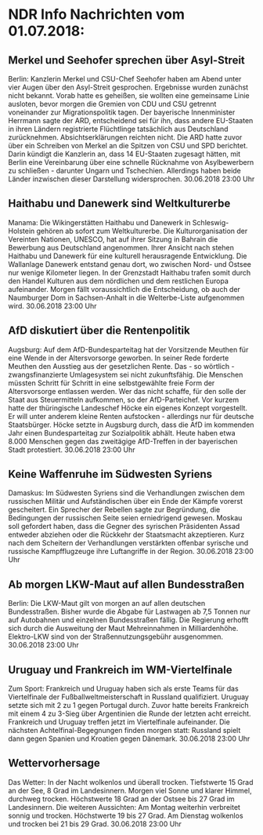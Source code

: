 # NDR Info Nachrichten vom 01.07.2018:


## Merkel und Seehofer sprechen über Asyl-Streit
Berlin: Kanzlerin Merkel und CSU-Chef Seehofer haben am Abend unter vier Augen über den Asyl-Streit gesprochen. Ergebnisse wurden zunächst nicht bekannt. Vorab hatte es geheißen, sie wollten eine gemeinsame Linie ausloten, bevor morgen die Gremien von CDU und CSU getrennt voneinander zur Migrationspolitik tagen. Der bayerische Innenminister Herrmann sagte der ARD, entscheidend sei für ihn, dass andere EU-Staaten in ihren Ländern registrierte Flüchtlinge tatsächlich aus Deutschland zurücknehmen. Absichtserklärungen reichten nicht. Die ARD hatte zuvor über ein Schreiben von Merkel an die Spitzen von CSU und SPD berichtet. Darin kündigt die Kanzlerin an, dass 14 EU-Staaten zugesagt hätten, mit Berlin eine Vereinbarung über eine schnelle Rücknahme von Asylbewerbern zu schließen - darunter Ungarn und Tschechien. Allerdings haben beide Länder inzwischen dieser Darstellung widersprochen. 30.06.2018 23:00 Uhr 

## Haithabu und Danewerk sind Weltkulturerbe
Manama:		Die Wikingerstätten Haithabu und Danewerk in Schleswig-Holstein gehören ab sofort zum Weltkulturerbe. Die Kulturorganisation der Vereinten Nationen, UNESCO, hat auf ihrer Sitzung in Bahrain die Bewerbung aus Deutschland angenommen. Ihrer Ansicht nach stehen Haithabu und Danewerk für eine kulturell herausragende Entwicklung. Die Wallanlage Danewerk entstand genau dort, wo zwischen Nord- und Ostsee nur wenige Kilometer liegen. In der Grenzstadt Haithabu trafen somit durch den Handel Kulturen aus dem nördlichen und dem restlichen Europa aufeinander. Morgen fällt voraussichtlich die Entscheidung, ob auch der Naumburger Dom in Sachsen-Anhalt in die Welterbe-Liste aufgenommen wird. 30.06.2018 23:00 Uhr 

## AfD diskutiert über die Rentenpolitik
Augsburg: Auf dem AfD-Bundesparteitag hat der Vorsitzende Meuthen für eine Wende in der Altersvorsorge geworben. In seiner Rede forderte Meuthen den Ausstieg aus der gesetzlichen Rente. Das - so wörtlich - zwangsfinanzierte Umlagesystem sei nicht zukunftsfähig. Die Menschen müssten Schritt für Schritt in eine selbstgewählte freie Form der Altersvorsorge entlassen werden. Wer das nicht schaffe, für den solle der Staat aus Steuermitteln aufkommen, so der AfD-Parteichef. Vor kurzem hatte der thüringische Landeschef Höcke ein eigenes Konzept vorgestellt. Er will unter anderem kleine Renten aufstocken - allerdings nur für deutsche Staatsbürger. Höcke setzte in Augsburg durch, dass die AfD im kommenden Jahr einen Bundesparteitag zur Sozialpolitik abhält. Heute haben etwa 8.000 Menschen gegen das zweitägige AfD-Treffen in der bayerischen Stadt protestiert. 30.06.2018 23:00 Uhr 

## Keine Waffenruhe im Südwesten Syriens
Damaskus: Im Südwesten Syriens sind die Verhandlungen zwischen dem russischen Militär und Aufständischen über ein Ende der Kämpfe vorerst gescheitert. Ein Sprecher der Rebellen sagte zur Begründung, die Bedingungen der russischen Seite seien erniedrigend gewesen. Moskau soll gefordert haben, dass die Gegner des syrischen Präsidenten Assad entweder abziehen oder die Rückkehr der Staatsmacht akzeptieren. Kurz nach dem Scheitern der Verhandlungen verstärkten offenbar syrische und russische Kampfflugzeuge ihre Luftangriffe in der Region. 30.06.2018 23:00 Uhr 

## Ab morgen LKW-Maut auf allen Bundesstraßen
Berlin: Die LKW-Maut gilt von morgen an auf allen deutschen Bundesstraßen. Bisher wurde die Abgabe für Lastwagen ab 7,5 Tonnen nur auf Autobahnen und einzelnen Bundesstraßen fällig. Die Regierung erhofft sich durch die Ausweitung der Maut Mehreinnahmen in Milliardenhöhe. Elektro-LKW sind von der Straßennutzungsgebühr ausgenommen. 30.06.2018 23:00 Uhr 

## Uruguay und Frankreich im WM-Viertelfinale
Zum Sport: Frankreich und Uruguay haben sich als erste Teams für das Viertelfinale der Fußballweltmeisterschaft in Russland qualifiziert. Uruguay setzte sich mit 2 zu 1 gegen Portugal durch. Zuvor hatte bereits Frankreich mit einem 4 zu 3-Sieg über Argentinien die Runde der letzten acht erreicht. Frankreich und Uruguay treffen jetzt im Viertelfinale aufeinander. Die nächsten Achtelfinal-Begegnungen finden morgen statt: Russland spielt dann gegen Spanien und Kroatien gegen Dänemark. 30.06.2018 23:00 Uhr 

## Wettervorhersage
Das Wetter: In der Nacht wolkenlos und überall trocken. Tiefstwerte 15 Grad an der See, 8 Grad im Landesinnern. Morgen viel Sonne und klarer Himmel, durchweg trocken. Höchstwerte 18 Grad an der Ostsee bis 27 Grad im Landesinnern. Die weiteren Aussichten: Am Montag weiterhin verbreitet sonnig und trocken. Höchstwerte 19 bis 27 Grad. Am Dienstag wolkenlos und trocken bei 21 bis 29 Grad. 30.06.2018 23:00 Uhr 

